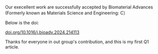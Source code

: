 Our execellent work are successfully accepted by Biomaterial Advances (Formerly known as Materials Science and Engineering: C）

Below is the doi:

[doi.org/10.1016/j.bioadv.2024.214113](https://doi.org/10.1016/j.bioadv.2024.214113)

Thanks for everyone in out group's contribution, and this is my first Q1 article.
